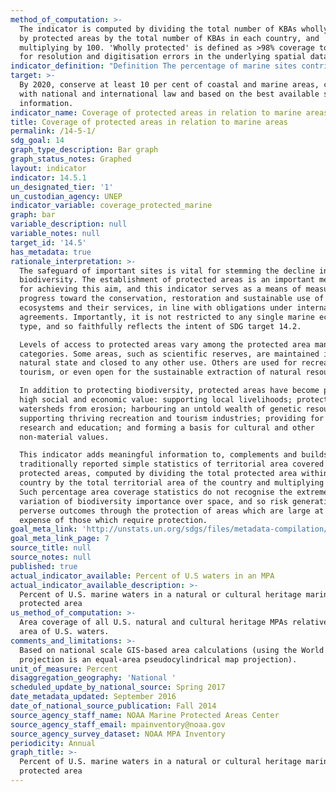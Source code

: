 ```yaml
---
method_of_computation: >-
  The indicator is computed by dividing the total number of KBAs wholly covered
  by protected areas by the total number of KBAs in each country, and
  multiplying by 100. 'Wholly protected' is defined as >98% coverage to allow
  for resolution and digitisation errors in the underlying spatial datasets.
indicator_definition: "Definition The percentage of marine sites contributing significantly to the global persistence of biodiversity that are wholly covered by designated protected areas. It is a thematic disaggregation of the multi-purpose indicator for protected area coverage of important sites. Concepts Protected areas, as defined by the International Union for Conservation of Nature (IUCN), are clearly defined geographical spaces, recognized, dedicated and managed, through legal or other effective means, to achieve the long-term conservation of nature with associated ecosystem services and cultural values. Importantly, a variety of specific management objectives are recognised within this definition, spanning conservation, restoration, and sustainable use: \tCategory Ia: Strict nature reserve \tCategory Ib: Wilderness area \tCategory II: National park \tCategory III: Natural monument or feature \tCategory IV: Habitat/species management area \tCategory V: Protected landscape/seascape \tCategory VI: Protected area with sustainable use of natural resources The status \"designated\" is attributed to a protected area when the corresponding authority, according to national legislation or common practice (e.g., by means of an executive decree or the like), officially endorses a document of designation. The designation must be made for the purpose of biodiversity conservation, not de facto protection arising because of some other activity (e.g., military). Sites contributing significantly to the global persistence of biodiversity are identified following globally standard criteria applied at national levels. Two variants of these standard criteria have been applied in all countries to date. The first is for the identification of Important Bird & Biodiversity Areas (IBAs), that is, sites contributing significantly to the global persistence of biodiversity, identified using data on birds, of which >12,000 sites in total have been identified from all of the world's countries. The second is for the identification of Alliance for Zero Extinction sites (AZEs), that is, sites holding effectively the entire population of at least one species assessed as Critically Endangered or Endangered on The IUCN Red List of Threatened Species. In total, 587 AZE sites have been identified for 920 species of mammals, birds, amphibians, reptiles, conifers, and reef-building corals. A global standard for the identification of key biodiversity areas (KBAs) unifying these approaches along with other mechanisms for identification of important sites for other species and ecosystems is in the final stages of development and anticipated to be in place by the end of 2015. Marine sites are defined as those identified for marine species or ecosystems, as documented in the IUCN Red List Habitats Classification Scheme."
target: >-
  By 2020, conserve at least 10 per cent of coastal and marine areas, consistent
  with national and international law and based on the best available scientific
  information.
indicator_name: Coverage of protected areas in relation to marine areas
title: Coverage of protected areas in relation to marine areas
permalink: /14-5-1/
sdg_goal: 14
graph_type_description: Bar graph
graph_status_notes: Graphed
layout: indicator
indicator: 14.5.1
un_designated_tier: '1'
un_custodian_agency: UNEP
indicator_variable: coverage_protected_marine
graph: bar
variable_description: null
variable_notes: null
target_id: '14.5'
has_metadata: true
rationale_interpretation: >-
  The safeguard of important sites is vital for stemming the decline in
  biodiversity. The establishment of protected areas is an important mechanism
  for achieving this aim, and this indicator serves as a means of measuring
  progress toward the conservation, restoration and sustainable use of marine
  ecosystems and their services, in line with obligations under international
  agreements. Importantly, it is not restricted to any single marine ecosystem
  type, and so faithfully reflects the intent of SDG target 14.2. 

  Levels of access to protected areas vary among the protected area management
  categories. Some areas, such as scientific reserves, are maintained in their
  natural state and closed to any other use. Others are used for recreation or
  tourism, or even open for the sustainable extraction of natural resources. 

  In addition to protecting biodiversity, protected areas have become places of
  high social and economic value: supporting local livelihoods; protecting
  watersheds from erosion; harbouring an untold wealth of genetic resources;
  supporting thriving recreation and tourism industries; providing for science,
  research and education; and forming a basis for cultural and other
  non-material values. 

  This indicator adds meaningful information to, complements and builds from
  traditionally reported simple statistics of territorial area covered by
  protected areas, computed by dividing the total protected area within a
  country by the total territorial area of the country and multiplying by 100.
  Such percentage area coverage statistics do not recognise the extreme
  variation of biodiversity importance over space, and so risk generating
  perverse outcomes through the protection of areas which are large at the
  expense of those which require protection.
goal_meta_link: 'http://unstats.un.org/sdgs/files/metadata-compilation/Metadata-Goal-14.pdf'
goal_meta_link_page: 7
source_title: null
source_notes: null
published: true
actual_indicator_available: Percent of U.S waters in an MPA
actual_indicator_available_description: >-
  Percent of U.S. marine waters in a natural or cultural heritage marine
  protected area
us_method_of_computation: >-
  Area coverage of all U.S. natural and cultural heritage MPAs relative to total
  area of U.S. waters.
comments_and_limitations: >-
  Based on national scale GIS-based area calculations (using the World Eckert IV
  projection is an equal-area pseudocylindrical map projection).
unit_of_measure: Percent
disaggregation_geography: 'National '
scheduled_update_by_national_source: Spring 2017
date_metadata_updated: September 2016
date_of_national_source_publication: Fall 2014
source_agency_staff_name: NOAA Marine Protected Areas Center
source_agency_staff_email: mpainventory@noaa.gov
source_agency_survey_dataset: NOAA MPA Inventory
periodicity: Annual
graph_title: >-
  Percent of U.S. marine waters in a natural or cultural heritage marine
  protected area
---
```

